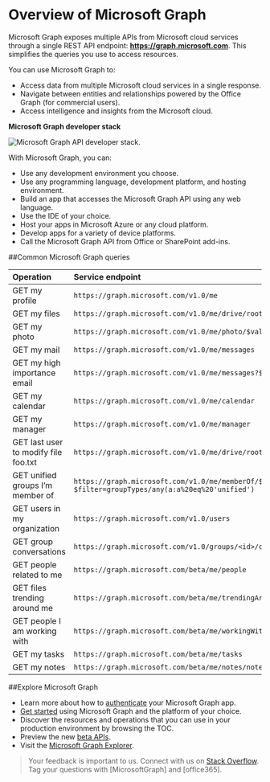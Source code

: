 ﻿


# Overview of Microsoft Graph

Microsoft Graph exposes multiple APIs from Microsoft cloud services through a single REST API endpoint: **https://graph.microsoft.com**. This simplifies the queries you use to access resources. 
 
You can use Microsoft Graph to:

- Access data from multiple Microsoft cloud services in a single response.
- Navigate between entities and relationships powered by the Office Graph (for commercial users).
- Access intelligence and insights from the Microsoft cloud.

**Microsoft Graph developer stack**

![Microsoft Graph API developer stack.](./images/MicrosoftGraph_DevStack.png)

With Microsoft Graph, you can:

- Use any development environment you choose.
- Use any  programming language, development platform, and hosting environment.
- Build an  app that accesses the Microsoft Graph API using any web language.  
- Use the IDE of your choice.
- Host your apps in Microsoft Azure or any cloud platform.
- Develop apps for a variety of device platforms.
- Call the Microsoft Graph API from Office or SharePoint add-ins.

<!--<a name="msg_queries"> </a>-->

##Common Microsoft Graph queries


| **Operation**	| **Service endpoint** |
|:--------------------------|:----------------------------------------|
|   GET my profile |	`https://graph.microsoft.com/v1.0/me` |
|   GET my files|	`https://graph.microsoft.com/v1.0/me/drive/root/children` |
|   GET my photo	 | `https://graph.microsoft.com/v1.0/me/photo/$value` |
|   GET my mail |	`https://graph.microsoft.com/v1.0/me/messages` |
|   GET my high importance email | `https://graph.microsoft.com/v1.0/me/messages?$filter=importance%20eq%20'high'` |
|   GET my calendar |	`https://graph.microsoft.com/v1.0/me/calendar` |
|   GET my manager	| `https://graph.microsoft.com/v1.0/me/manager` |
|   GET last user to modify file foo.txt |	`https://graph.microsoft.com/v1.0/me/drive/root/children/foo.txt/lastModifiedByUser` |
|   GET unified groups I’m member of|	`https://graph.microsoft.com/v1.0/me/memberOf/$/microsoft.graph.group?$filter=groupTypes/any(a:a%20eq%20'unified')` |
|   GET users in my organization	 | `https://graph.microsoft.com/v1.0/users` |
|   GET group conversations |	`https://graph.microsoft.com/v1.0/groups/<id>/conversations` |
|   GET people related to me	| `https://graph.microsoft.com/beta/me/people` |
|   GET files trending around me |	`https://graph.microsoft.com/beta/me/trendingAround` |
|   GET people I am working with	 | `https://graph.microsoft.com/beta/me/workingWith` |
|   GET my tasks	| `https://graph.microsoft.com/beta/me/tasks` |
|   GET my notes |	`https://graph.microsoft.com/beta/me/notes/notebooks` |

<!-- <a name="msg_roof"> </a> -->

##Explore Microsoft Graph

- Learn more about how to [authenticate]() your Microsoft Graph app.
- [Get started](get-started/get-started.md) using Microsoft Graph and the platform of your choice.
- Discover the resources and operations that you can use in your production environment by browsing the TOC.
- Preview the new [beta APIs]().
- Visit the [Microsoft Graph Explorer](https://graph.microsoft.io/en-us/graph-explorer).

 >  Your feedback is important to us. Connect with us on [Stack Overflow](http://stackoverflow.com/questions/tagged/office365+or+microsoftgraph). Tag your questions with [MicrosoftGraph] and [office365].



